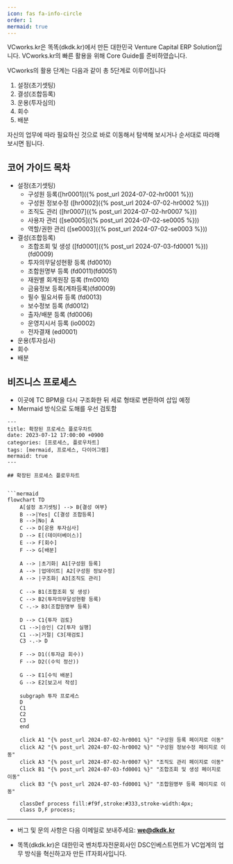 ```yaml
---
icon: fas fa-info-circle
order: 1
mermaid: true
---
```

VCworks.kr은 똑똑(dkdk.kr)에서 만든 대한민국 Venture Capital ERP Solution입니다. 
VCworks.kr의 빠른 활용을 위해 Core Guide를 준비하였습니다.

VCworks의 활용 단계는 다음과 같이 총 5단계로 이루어집니다

1. 설정(초기셋팅)
2. 결성(조합등록)
3. 운용(투자심의)
4. 회수
5. 배분

자신의 업무에 따라 필요하신 것으로 바로 이동해서 탐색해 보시거나 순서대로 따라해 보시면 됩니다.

## 코어 가이드 목차

- 설정(초기셋팅)
	- 구성원 등록([hr0001]({% post_url 2024-07-02-hr0001 %})) 
	- 구성원 정보수정 ([hr0002]({% post_url 2024-07-02-hr0002 %}))
	- 조직도 관리 ([hr0007]({% post_url 2024-07-02-hr0007 %}))  
	- 사용자 관리 ([se0005]({% post_url 2024-07-02-se0005 %}))  
	- 역할/권한 관리 ([se0003]({% post_url 2024-07-02-se0003 %}))  
- 결성(조합등록)
	- 조합조회 및 생성 ([fd0001]({% post_url 2024-07-03-fd0001 %}))(fd0009)  
	- 투자의무달성현황 등록 (fd0010)
	- 조합원명부 등록 (fd0011)(fd0051)
	- 재원별 회계원장 등록 (fm0010)
	- 금융정보 등록(계좌등록)(fd0009)
	- 필수 필요서류 등록 (fd0013)
	- 보수정보 등록 (fd0012)
	- 출자/배분 등록 (fd0006)
	- 운영지시서 등록 (io0002)
	- 전자결재 (ed0001)
- 운용(투자심사)
- 회수
- 배분

## 비즈니스 프로세스

- 이곳에 TC BPM을 다시 구조화한 뒤 세로 형태로 변환하여 삽입 예정
- Mermaid 방식으로 도해를 우선 검토함

```mermaid
---
title: 확장된 프로세스 플로우차트
date: 2023-07-12 17:00:00 +0900
categories: [프로세스, 플로우차트]
tags: [mermaid, 프로세스, 다이어그램]
mermaid: true
---

## 확장된 프로세스 플로우차트


```mermaid
flowchart TD
    A[설정 초기셋팅] --> B{결성 여부}
    B -->|Yes| C[결성 조합등록]
    B -->|No| A
    C --> D[운용 투자심사]
    D --> E[(데이터베이스)]
    E --> F[회수]
    F --> G[배분]

    A --> |초기화| A1[구성원 등록]
    A --> |업데이트| A2[구성원 정보수정]
    A --> |구조화| A3[조직도 관리]

    C --> B1(조합조회 및 생성)
    C --> B2(투자의무달성현황 등록)
    C -.-> B3(조합원명부 등록)

    D --> C1{투자 검토}
    C1 -->|승인| C2[투자 실행]
    C1 -->|거절| C3[재검토]
    C3 -.-> D

    F --> D1((투자금 회수))
    F --> D2((수익 정산))

    G --> E1[수익 배분]
    G --> E2[보고서 작성]

    subgraph 투자 프로세스
    D
    C1
    C2
    C3
    end

    click A1 "{% post_url 2024-07-02-hr0001 %}" "구성원 등록 페이지로 이동"
    click A2 "{% post_url 2024-07-02-hr0002 %}" "구성원 정보수정 페이지로 이동"
    click A3 "{% post_url 2024-07-02-hr0007 %}" "조직도 관리 페이지로 이동"
    click B1 "{% post_url 2024-07-03-fd0001 %}" "조합조회 및 생성 페이지로 이동"
    click B3 "{% post_url 2024-07-03-fd0001 %}" "조합원명부 등록 페이지로 이동"

    classDef process fill:#f9f,stroke:#333,stroke-width:4px;
    class D,F process;
```

---

- 버그 및 문의 사항은 다음 이메일로 보내주세요: **[we@dkdk.kr](mailto:we@dkdk.kr)**

- 똑똑(dkdk.kr)은 대한민국 벤처투자전문회사인 DSC인베스트먼트가 VC업계의 업무 방식을 혁신하고자 만든 IT자회사입니다. 



